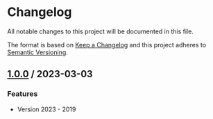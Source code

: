 # Changelog
All notable changes to this project will be documented in this file.

The format is based on [Keep a Changelog](http://keepachangelog.com/en/1.0.0/)
and this project adheres to [Semantic Versioning](http://semver.org/spec/v2.0.0.html).

## [1.0.0] / 2023-03-03
### Features
- Version 2023 - 2019

[vNext]: ../../compare/1.0.0...HEAD
[1.0.0]: ../../compare/1.0.0